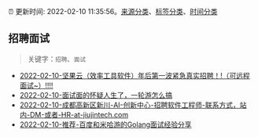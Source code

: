 :alarm_clock: 更新时间: 2022-02-10 11:35:56。[来源分类](../README.md)、[标签分类](../TAGS.md)、[时间分类](../TIMELINE.md)

## 招聘面试


> 关键字：`招聘`、`面试`



- [2022-02-10-坚果云（效率工具软件）年后第一波紧急真实招聘！!（可远程面试~）‼‼](https://www.v2ex.com/t/833010) 
- [2022-02-10-面试面的怀疑人生了，一轮游怎么搞](https://www.v2ex.com/t/833009) 
- [2022-02-10-成都高新区新川-AI-创新中心-招聘软件工程师-联系方式，站内-DM-或者-HR-at-jiujintech.com](https://www.v2ex.com/t/832999) 
- [2022-02-10-推荐-百度和米哈游的Golang面试经验分享](https://toutiao.io/k/q0sox0k) 